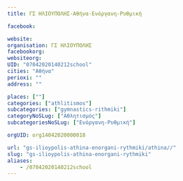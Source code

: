 ```yaml
---
title: ΓΣ ΗΛΙΟΥΠΟΛΗΣ-Αθήνα-Ενόργανη-Ρυθμική

facebook:

website:
organisation: ΓΣ ΗΛΙΟΥΠΟΛΗΣ
facebookorg:
websiteorg:
UID: "07042020140212school"
cities: "Αθήνα"
perioxi: ""
address: ""

places: [""]
categories: ["athlitismos"]
subcategories: ["gymnastics-rithmiki"]
categoryNoSLug: ["Αθλητισμός"]
subcategoriesNoSLug: ["Ενόργανη-Ρυθμική"]

orgUID: org14042020000018

url: "gs-ilioypolis-athina-enorgani-rythmiki/athina//"
slug: "gs-ilioypolis-athina-enorgani-rythmiki"
aliases:
    - /07042020140212school
---
```





